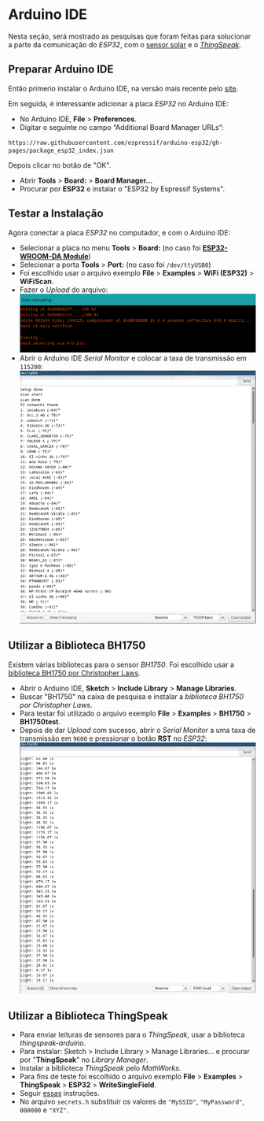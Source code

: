 # Arduino IDE

Nesta seção, será mostrado as pesquisas que foram feitas para solucionar a parte da comunicação do *ESP32*, com o [sensor solar](../comp/sensor.md) e o [*ThingSpeak*](iot.md).

## Preparar Arduino IDE

Então primerio instalar o Arduino IDE, na versão mais recente pelo [site](https://www.arduino.cc/en/software).

Em seguida, é interessante adicionar a placa *ESP32* no Arduino IDE:
- No Arduino IDE, **File** > **Preferences**.
- Digitar o seguinte no campo “Additional Board Manager URLs”:
```
https://raw.githubusercontent.com/espressif/arduino-esp32/gh-pages/package_esp32_index.json
```
Depois clicar no botão de "OK".
- Abrir **Tools** > **Board:** > **Board Manager...**
- Procurar por **ESP32** e instalar o "ESP32 by Espressif Systems".

## Testar a Instalação

Agora conectar a placa *ESP32* no computador, e com o Arduino IDE:
- Selecionar a placa no menu **Tools** > **Board:** (no caso foi [**ESP32-WROOM-DA Module**](https://www.amazon.com.br/gp/product/B09491Q4F6/ref=ppx_yo_dt_b_asin_title_o08_s00?ie=UTF8&psc=1))
- Selecionar a porta **Tools** > **Port:** (no caso foi `/dev/ttyUSB0`)
- Foi escolhido usar o arquivo exemplo **File** > **Examples** > **WiFi (ESP32)** > **WiFiScan**.
- Fazer o *Upload* do arquivo:
![upload](../../../img/upload.png)
- Abrir o Arduino IDE *Serial Monitor* e colocar a taxa de transmissão em `115200`:
![monitor](../../../img/monitor.png)

## Utilizar a **Biblioteca BH1750**
Existem várias bibliotecas para o sensor *BH1750*. Foi escolhido usar a [biblioteca BH1750 por Christopher Laws](https://github.com/claws/BH1750).
- Abrir o Arduino IDE, **Sketch** > **Include Library** > **Manage Libraries**.
- Buscar "BH1750" na caixa de pesquisa e instalar a *biblioteca BH1750 por Christopher Laws*.
- Para testar foi utilizado o arquivo exemplo **File** > **Examples** > **BH1750** > **BH1750test**.
- Depois de dar *Upload* com sucesso, abrir o *Serial Monitor* a uma taxa de transmissão em `9600` e pressionar o botão **RST** no *ESP32*:
![luz](../../../img/luz.png)

## Utilizar a **Biblioteca ThingSpeak**

- Para enviar leituras de sensores para o *ThingSpeak*, usar a biblioteca *thingspeak-arduino*. 
- Para instalar: Sketch > Include Library > Manage Libraries... e procurar por "**ThingSpeak**" no *Library Manager*. 
- Instalar a biblioteca *ThingSpeak* pelo *MathWorks*.
- Para fins de teste foi escolhido o arquivo exemplo **File** > **Examples** > **ThingSpeak** > **ESP32** > **WriteSingleField**.
- Seguir [essas](https://www.mathworks.com/help/thingspeak/collect-data-in-a-new-channel.html) instruções.
- No arquivo `secrets.h` substituir os valores de `"MySSID"`, `"MyPassword"`, `000000` e `"XYZ"`.
